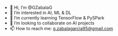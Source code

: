 - 👋 Hi, I’m @GZabalaG
- 👀 I’m interested in AI, ML & DL
- 🌱 I’m currently learning TensorFlow & PySPark
- 💞️ I’m looking to collaborate on AI projects
- 📫 How to reach me: g.zabalagarcia95@gmail.com

<!---
GZabalaG/GZabalaG is a ✨ special ✨ repository because its `README.md` (this file) appears on your GitHub profile.
You can click the Preview link to take a look at your changes.
--->
